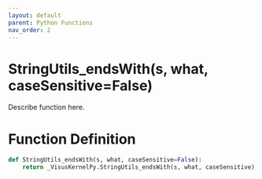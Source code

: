 ```yaml
---
layout: default
parent: Python Functions
nav_order: 2
---
```


# StringUtils_endsWith(s, what, caseSensitive=False)

Describe function here.

# Function Definition

```python
def StringUtils_endsWith(s, what, caseSensitive=False):
    return _VisusKernelPy.StringUtils_endsWith(s, what, caseSensitive)
```